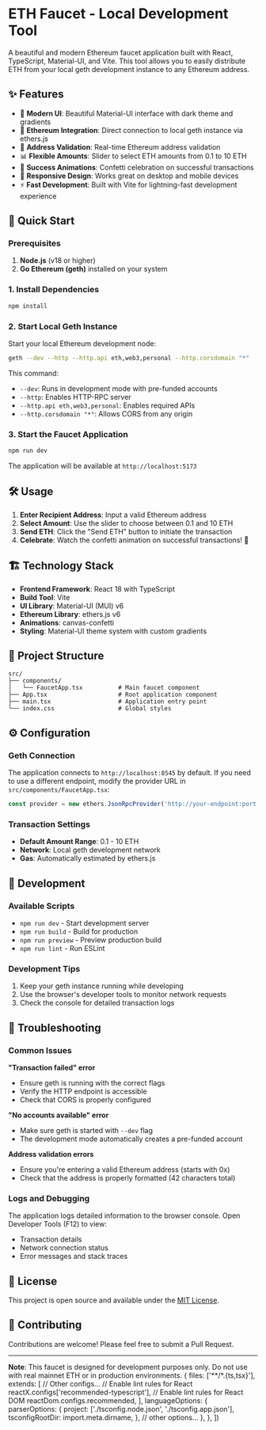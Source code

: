 # ETH Faucet - Local Development Tool

A beautiful and modern Ethereum faucet application built with React, TypeScript, Material-UI, and Vite. This tool allows you to easily distribute ETH from your local geth development instance to any Ethereum address.

## ✨ Features

- 🎨 **Modern UI**: Beautiful Material-UI interface with dark theme and gradients
- 🔗 **Ethereum Integration**: Direct connection to local geth instance via ethers.js
- 🎯 **Address Validation**: Real-time Ethereum address validation
- 📊 **Flexible Amounts**: Slider to select ETH amounts from 0.1 to 10 ETH
- 🎉 **Success Animations**: Confetti celebration on successful transactions
- 📱 **Responsive Design**: Works great on desktop and mobile devices
- ⚡ **Fast Development**: Built with Vite for lightning-fast development experience

## 🚀 Quick Start

### Prerequisites

1. **Node.js** (v18 or higher)
2. **Go Ethereum (geth)** installed on your system

### 1. Install Dependencies

```bash
npm install
```

### 2. Start Local Geth Instance

Start your local Ethereum development node:

```bash
geth --dev --http --http.api eth,web3,personal --http.corsdomain "*"
```

This command:
- `--dev`: Runs in development mode with pre-funded accounts
- `--http`: Enables HTTP-RPC server
- `--http.api eth,web3,personal`: Enables required APIs
- `--http.corsdomain "*"`: Allows CORS from any origin

### 3. Start the Faucet Application

```bash
npm run dev
```

The application will be available at `http://localhost:5173`

## 🛠️ Usage

1. **Enter Recipient Address**: Input a valid Ethereum address
2. **Select Amount**: Use the slider to choose between 0.1 and 10 ETH
3. **Send ETH**: Click the "Send ETH" button to initiate the transaction
4. **Celebrate**: Watch the confetti animation on successful transactions! 🎉

## 🏗️ Technology Stack

- **Frontend Framework**: React 18 with TypeScript
- **Build Tool**: Vite
- **UI Library**: Material-UI (MUI) v6
- **Ethereum Library**: ethers.js v6
- **Animations**: canvas-confetti
- **Styling**: Material-UI theme system with custom gradients

## 📁 Project Structure

```
src/
├── components/
│   └── FaucetApp.tsx          # Main faucet component
├── App.tsx                    # Root application component
├── main.tsx                   # Application entry point
└── index.css                  # Global styles
```

## ⚙️ Configuration

### Geth Connection

The application connects to `http://localhost:8545` by default. If you need to use a different endpoint, modify the provider URL in `src/components/FaucetApp.tsx`:

```typescript
const provider = new ethers.JsonRpcProvider('http://your-endpoint:port')
```

### Transaction Settings

- **Default Amount Range**: 0.1 - 10 ETH
- **Network**: Local geth development network
- **Gas**: Automatically estimated by ethers.js

## 🔧 Development

### Available Scripts

- `npm run dev` - Start development server
- `npm run build` - Build for production
- `npm run preview` - Preview production build
- `npm run lint` - Run ESLint

### Development Tips

1. Keep your geth instance running while developing
2. Use the browser's developer tools to monitor network requests
3. Check the console for detailed transaction logs

## 🐛 Troubleshooting

### Common Issues

**"Transaction failed" error**
- Ensure geth is running with the correct flags
- Verify the HTTP endpoint is accessible
- Check that CORS is properly configured

**"No accounts available" error**
- Make sure geth is started with `--dev` flag
- The development mode automatically creates a pre-funded account

**Address validation errors**
- Ensure you're entering a valid Ethereum address (starts with 0x)
- Check that the address is properly formatted (42 characters total)

### Logs and Debugging

The application logs detailed information to the browser console. Open Developer Tools (F12) to view:
- Transaction details
- Network connection status
- Error messages and stack traces

## 📄 License

This project is open source and available under the [MIT License](LICENSE).

## 🤝 Contributing

Contributions are welcome! Please feel free to submit a Pull Request.

---

**Note**: This faucet is designed for development purposes only. Do not use with real mainnet ETH or in production environments.
  {
    files: ['**/*.{ts,tsx}'],
    extends: [
      // Other configs...
      // Enable lint rules for React
      reactX.configs['recommended-typescript'],
      // Enable lint rules for React DOM
      reactDom.configs.recommended,
    ],
    languageOptions: {
      parserOptions: {
        project: ['./tsconfig.node.json', './tsconfig.app.json'],
        tsconfigRootDir: import.meta.dirname,
      },
      // other options...
    },
  },
])
```

